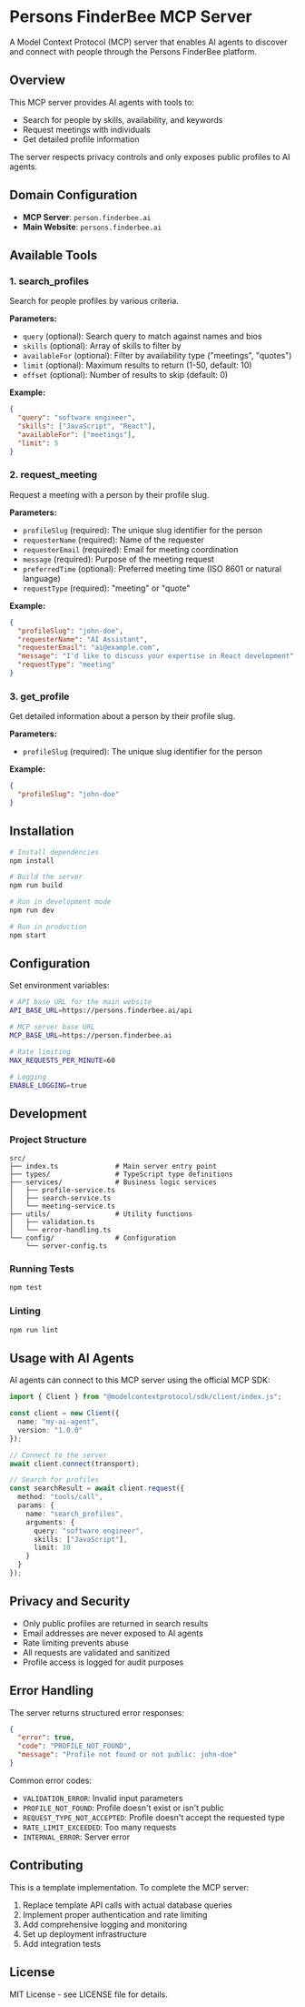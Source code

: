 # Persons FinderBee MCP Server

A Model Context Protocol (MCP) server that enables AI agents to discover and connect with people through the Persons FinderBee platform.

## Overview

This MCP server provides AI agents with tools to:
- Search for people by skills, availability, and keywords
- Request meetings with individuals
- Get detailed profile information

The server respects privacy controls and only exposes public profiles to AI agents.

## Domain Configuration

- **MCP Server**: `person.finderbee.ai`
- **Main Website**: `persons.finderbee.ai`

## Available Tools

### 1. search_profiles

Search for people profiles by various criteria.

**Parameters:**
- `query` (optional): Search query to match against names and bios
- `skills` (optional): Array of skills to filter by
- `availableFor` (optional): Filter by availability type ("meetings", "quotes")
- `limit` (optional): Maximum results to return (1-50, default: 10)
- `offset` (optional): Number of results to skip (default: 0)

**Example:**
```json
{
  "query": "software engineer",
  "skills": ["JavaScript", "React"],
  "availableFor": ["meetings"],
  "limit": 5
}
```

### 2. request_meeting

Request a meeting with a person by their profile slug.

**Parameters:**
- `profileSlug` (required): The unique slug identifier for the person
- `requesterName` (required): Name of the requester
- `requesterEmail` (required): Email for meeting coordination
- `message` (required): Purpose of the meeting request
- `preferredTime` (optional): Preferred meeting time (ISO 8601 or natural language)
- `requestType` (required): "meeting" or "quote"

**Example:**
```json
{
  "profileSlug": "john-doe",
  "requesterName": "AI Assistant",
  "requesterEmail": "ai@example.com",
  "message": "I'd like to discuss your expertise in React development",
  "requestType": "meeting"
}
```

### 3. get_profile

Get detailed information about a person by their profile slug.

**Parameters:**
- `profileSlug` (required): The unique slug identifier for the person

**Example:**
```json
{
  "profileSlug": "john-doe"
}
```

## Installation

```bash
# Install dependencies
npm install

# Build the server
npm run build

# Run in development mode
npm run dev

# Run in production
npm start
```

## Configuration

Set environment variables:

```bash
# API base URL for the main website
API_BASE_URL=https://persons.finderbee.ai/api

# MCP server base URL
MCP_BASE_URL=https://person.finderbee.ai

# Rate limiting
MAX_REQUESTS_PER_MINUTE=60

# Logging
ENABLE_LOGGING=true
```

## Development

### Project Structure

```
src/
├── index.ts              # Main server entry point
├── types/                # TypeScript type definitions
├── services/             # Business logic services
│   ├── profile-service.ts
│   ├── search-service.ts
│   └── meeting-service.ts
├── utils/                # Utility functions
│   ├── validation.ts
│   └── error-handling.ts
└── config/               # Configuration
    └── server-config.ts
```

### Running Tests

```bash
npm test
```

### Linting

```bash
npm run lint
```

## Usage with AI Agents

AI agents can connect to this MCP server using the official MCP SDK:

```typescript
import { Client } from "@modelcontextprotocol/sdk/client/index.js";

const client = new Client({
  name: "my-ai-agent",
  version: "1.0.0"
});

// Connect to the server
await client.connect(transport);

// Search for profiles
const searchResult = await client.request({
  method: "tools/call",
  params: {
    name: "search_profiles",
    arguments: {
      query: "software engineer",
      skills: ["JavaScript"],
      limit: 10
    }
  }
});
```

## Privacy and Security

- Only public profiles are returned in search results
- Email addresses are never exposed to AI agents
- Rate limiting prevents abuse
- All requests are validated and sanitized
- Profile access is logged for audit purposes

## Error Handling

The server returns structured error responses:

```json
{
  "error": true,
  "code": "PROFILE_NOT_FOUND",
  "message": "Profile not found or not public: john-doe"
}
```

Common error codes:
- `VALIDATION_ERROR`: Invalid input parameters
- `PROFILE_NOT_FOUND`: Profile doesn't exist or isn't public
- `REQUEST_TYPE_NOT_ACCEPTED`: Profile doesn't accept the requested type
- `RATE_LIMIT_EXCEEDED`: Too many requests
- `INTERNAL_ERROR`: Server error

## Contributing

This is a template implementation. To complete the MCP server:

1. Replace template API calls with actual database queries
2. Implement proper authentication and rate limiting
3. Add comprehensive logging and monitoring
4. Set up deployment infrastructure
5. Add integration tests

## License

MIT License - see LICENSE file for details.